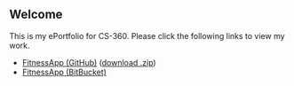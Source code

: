## Welcome

This is my ePortfolio for CS-360. Please click the following links to view my
work.

- [FitnessApp (GitHub)](https://github.com/jhutchinsnh/FitnessApp) ([download .zip](./JasonHutchins-FitnessApp-Final.zip))
- [FitnessApp (BitBucket)](https://bitbucket.org/jhutchinsnh1/fitnessapp/src/master/)
